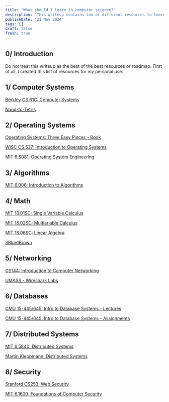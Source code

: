 ```yaml
---
title: "What should I learn in computer science?"
description: "This writeup contains ton of different resources to learn new knowledge in computer science"
publishDate: "21 Nov 2024"
tags: []
draft: false
fresh: true
---
```


## 0/ Introduction

Do not treat this writeup as the best of the best resources or roadmap.
First of all, I created this list of resources for my personal use.

## 1/ Computer Systems

[Berkley CS.61C: Computer Systems](https://www.youtube.com/playlist?list=PL0j-r-omG7i0-mnsxN5T4UcVS1Di0isqf)

[Nand-to-Tetris](https://www.nand2tetris.org)

## 2/ Operating Systems

[Operating Systems: Three Easy Pieces - Book](https://pages.cs.wisc.edu/~remzi/OSTEP/)

[WISC CS.537: Introduction to Operating Systems](https://pages.cs.wisc.edu/~remzi/Classes/537/Fall2021/)

[MIT 6.S081: Operating System Engineering](https://pdos.csail.mit.edu/6.S081/2021/schedule.html)


## 3/ Algorithms

[MIT 6.006: Introduction to Algorithms](https://www.youtube.com/playlist?list=PLUl4u3cNGP63EdVPNLG3ToM6LaEUuStEY)

## 4/ Math

[MIT 18.01SC: Single Variable Calculus](https://ocw.mit.edu/courses/18-01sc-single-variable-calculus-fall-2010/)

[MIT 18.02SC: Multiariable Calculus](https://ocw.mit.edu/courses/18-02sc-multivariable-calculus-fall-2010/)

[MIT 18.06SC: Linear Algebra](https://ocw.mit.edu/courses/18-06sc-linear-algebra-fall-2011/)

[3Blue1Brown](https://www.3blue1brown.com/#lessons)

## 5/ Networking

[CS144: Introduction to Computer Networking](https://www.youtube.com/playlist?list=PLoCMsyE1cvdWKsLVyf6cPwCLDIZnOj0NS)

[UMASS - Wireshark Labs](http://gaia.cs.umass.edu/kurose_ross/wireshark.php)

## 6/ Databases

[CMU 15-445/645: Intro to Database Systems - Lectures](https://www.youtube.com/playlist?list=PLSE8ODhjZXjYDBpQnSymaectKjxCy6BYq)

[CMU 15-445/645: Intro to Database Systems - Assignments](https://15445.courses.cs.cmu.edu/fall2024/assignments.html)

## 7/ Distributed Systems

[MIT 6.5840: Distributed Systems](https://pdos.csail.mit.edu/6.824/schedule.html)

[Martin Kleppmann: Distributed Systems](https://www.youtube.com/watch?v=UEAMfLPZZhE&list=PLeKd45zvjcDFUEv_ohr_HdUFe97RItdiB)

## 8/ Security
[Stanford CS253: Web Security](https://web.stanford.edu/class/cs253/)

[MIT 6.1600: Foundations of Computer Security](https://61600.csail.mit.edu/2023/)

<!-- ## 9/ Credits

This writeup is inspired by [Vlad Ten](https://tenfoundation.t.me) and was supplemented by me. You can watch [his video](https://youtu.be/fW_imcrTA_c?si=KU0S22DZzgvLN9Dd) about this topic.
-->
